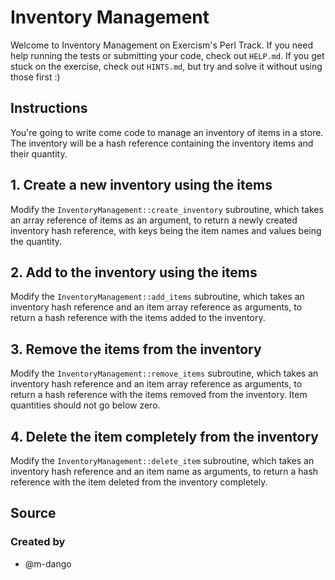 # Inventory Management

Welcome to Inventory Management on Exercism's Perl Track.
If you need help running the tests or submitting your code, check out `HELP.md`.
If you get stuck on the exercise, check out `HINTS.md`, but try and solve it without using those first :)

## Instructions

You're going to write come code to manage an inventory of items in a store.
The inventory will be a hash reference containing the inventory items and their quantity.

## 1. Create a new inventory using the items

Modify the `InventoryManagement::create_inventory` subroutine, which takes an array reference of items as an argument, to return a newly created inventory hash reference, with keys being the item names and values being the quantity.

## 2. Add to the inventory using the items

Modify the `InventoryManagement::add_items` subroutine, which takes an inventory hash reference and an item array reference as arguments, to return a hash reference with the items added to the inventory.

## 3. Remove the items from the inventory

Modify the `InventoryManagement::remove_items` subroutine, which takes an inventory hash reference and an item array reference as arguments, to return a hash reference with the items removed from the inventory.
Item quantities should not go below zero.

## 4. Delete the item completely from the inventory

Modify the `InventoryManagement::delete_item` subroutine, which takes an inventory hash reference and an item name as arguments, to return a hash reference with the item deleted from the inventory completely.

## Source

### Created by

- @m-dango